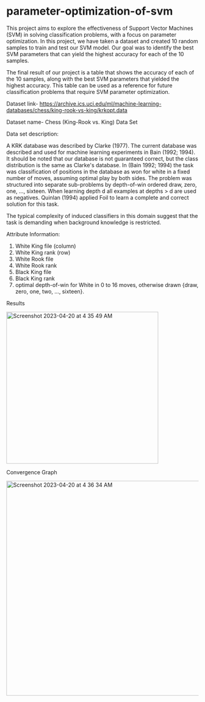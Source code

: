 # parameter-optimization-of-svm
This project aims to explore the effectiveness of Support Vector Machines (SVM) in solving classification problems, with a focus on parameter optimization. In this project, we have taken a dataset and created 10 random samples to train and test our SVM model. Our goal was to identify the best SVM parameters that can yield the highest accuracy for each of the 10 samples.

The final result of our project is a table that shows the accuracy of each of the 10 samples, along with the best SVM parameters that yielded the highest accuracy. This table can be used as a reference for future classification problems that require SVM parameter optimization.

Dataset link- https://archive.ics.uci.edu/ml/machine-learning-databases/chess/king-rook-vs-king/krkopt.data

Dataset name- Chess (King-Rook vs. King) Data Set

Data set description:

A KRK database was described by Clarke (1977). The current database was described and used for machine learning experiments in Bain (1992; 1994). It should be noted that our database is not guaranteed correct, but the class distribution is the same as Clarke's database. In (Bain 1992; 1994) the task was classification of positions in the database as won for white in a fixed number of moves, assuming optimal play by both sides. The problem was structured into separate sub-problems by depth-of-win ordered draw, zero, one, ..., sixteen. When learning depth d all examples at depths > d are used as negatives. Quinlan (1994) applied Foil to learn a complete and correct solution for this task.

The typical complexity of induced classifiers in this domain suggest that the task is demanding when background knowledge is restricted.


Attribute Information:

1. White King file (column)
2. White King rank (row)
3. White Rook file
4. White Rook rank
5. Black King file
6. Black King rank
7. optimal depth-of-win for White in 0 to 16 moves, otherwise drawn {draw, zero, one, two, ..., sixteen}.

Results

<img width="398" alt="Screenshot 2023-04-20 at 4 35 49 AM" src="https://user-images.githubusercontent.com/77913712/233218257-13cca51f-824e-4c09-a5d3-473c38826b8a.png">

Convergence Graph

<img width="563" alt="Screenshot 2023-04-20 at 4 36 34 AM" src="https://user-images.githubusercontent.com/77913712/233218344-6b6952ae-9d1c-4a39-ba9e-3c08472df5a3.png">


